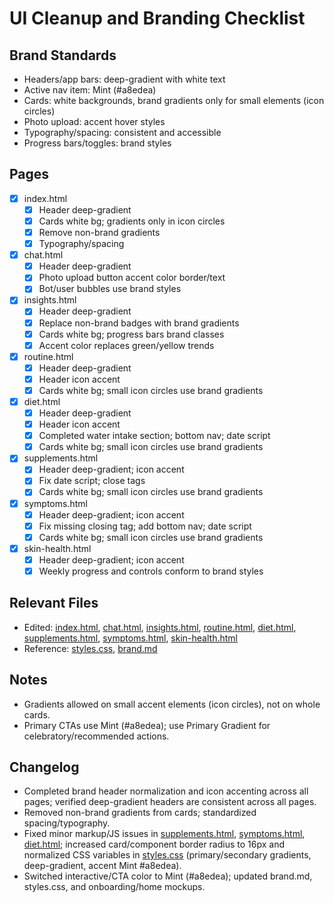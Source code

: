 # UI Cleanup and Branding Checklist

## Brand Standards
- Headers/app bars: deep-gradient with white text
- Active nav item: Mint (#a8edea)
- Cards: white backgrounds, brand gradients only for small elements (icon circles)
- Photo upload: accent hover styles
- Typography/spacing: consistent and accessible
- Progress bars/toggles: brand styles

## Pages
- [x] index.html
  - [x] Header deep-gradient
  - [x] Cards white bg; gradients only in icon circles
  - [x] Remove non-brand gradients
  - [x] Typography/spacing
- [x] chat.html
  - [x] Header deep-gradient
  - [x] Photo upload button accent color border/text
  - [x] Bot/user bubbles use brand styles
- [x] insights.html
  - [x] Header deep-gradient
  - [x] Replace non-brand badges with brand gradients
  - [x] Cards white bg; progress bars brand classes
  - [x] Accent color replaces green/yellow trends
- [x] routine.html
  - [x] Header deep-gradient
  - [x] Header icon accent
  - [x] Cards white bg; small icon circles use brand gradients
- [x] diet.html
  - [x] Header deep-gradient
  - [x] Header icon accent
  - [x] Completed water intake section; bottom nav; date script
  - [x] Cards white bg; small icon circles use brand gradients
- [x] supplements.html
  - [x] Header deep-gradient; icon accent
  - [x] Fix date script; close tags
  - [x] Cards white bg; small icon circles use brand gradients
- [x] symptoms.html
  - [x] Header deep-gradient; icon accent
  - [x] Fix missing closing tag; add bottom nav; date script
  - [x] Cards white bg; small icon circles use brand gradients
- [x] skin-health.html
  - [x] Header deep-gradient; icon accent
  - [x] Weekly progress and controls conform to brand styles

## Relevant Files
- Edited: [index.html](cci:7://file:///c:/Trae%20Apps/SkinCareApp/index.html:0:0-0:0), [chat.html](cci:7://file:///c:/Trae%20Apps/SkinCareApp/chat.html:0:0-0:0), [insights.html](cci:7://file:///c:/Trae%20Apps/SkinCareApp/insights.html:0:0-0:0), [routine.html](cci:7://file:///c:/Trae%20Apps/SkinCareApp/routine.html:0:0-0:0), [diet.html](cci:7://file:///c:/Trae%20Apps/SkinCareApp/diet.html:0:0-0:0), [supplements.html](cci:7://file:///c:/Trae%20Apps/SkinCareApp/supplements.html:0:0-0:0), [symptoms.html](cci:7://file:///c:/Trae%20Apps/SkinCareApp/symptoms.html:0:0-0:0), [skin-health.html](cci:7://file:///c:/Trae%20Apps/SkinCareApp/skin-health.html:0:0-0:0)
- Reference: [styles.css](cci:7://file:///c:/Trae%20Apps/SkinCareApp/styles.css:0:0-0:0), [brand.md](cci:7://file:///c:/Trae%20Apps/SkinCareApp/brand.md:0:0-0:0)

## Notes
- Gradients allowed on small accent elements (icon circles), not on whole cards.
- Primary CTAs use Mint (#a8edea); use Primary Gradient for celebratory/recommended actions.

## Changelog
- Completed brand header normalization and icon accenting across all pages; verified deep-gradient headers are consistent across all pages.
- Removed non-brand gradients from cards; standardized spacing/typography.
- Fixed minor markup/JS issues in [supplements.html](cci:7://file:///c:/Trae%20Apps/SkinCareApp/supplements.html:0:0-0:0), [symptoms.html](cci:7://file:///c:/Trae%20Apps/SkinCareApp/symptoms.html:0:0-0:0), [diet.html](cci:7://file:///c:/Trae%20Apps/SkinCareApp/diet.html:0:0-0:0); increased card/component border radius to 16px and normalized CSS variables in [styles.css](cci:7://file:///c:/Trae%20Apps/SkinCareApp/styles.css:0:0-0:0) (primary/secondary gradients, deep-gradient, accent Mint #a8edea).
- Switched interactive/CTA color to Mint (#a8edea); updated brand.md, styles.css, and onboarding/home mockups.